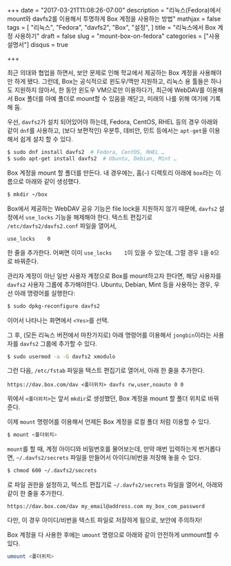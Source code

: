 +++
date = "2017-03-21T11:08:26-07:00"
description = "리눅스(Fedora)에서 mount와 davfs2를 이용해서 투명하게 Box 계정을 사용하는 방법"
mathjax = false
tags = [
  "리눅스",
  "Fedora",
  "davfs2",
  "Box",
  "설정",
]
title = "리눅스에서 Box 계정 사용하기"
draft = false
slug = "mount-box-on-fedora"
categories = ["사용설명서"]
disqus = true

+++

최근 의대와 협업을 하면서, 보안 문제로 인해 학교에서 제공하는 Box 계정을
사용해야만 하게 됐다. 그런데, Box는 공식적으로 윈도우/맥만 지원하고, 리눅스 용
툴들은 하나도 지원하지 않아서, 한 동안 윈도우 VM으로만 이용하다가, 최근에
WebDAV를 이용해서 Box 폴더를 아예 폴더로 mount할 수 있음을 깨닫고, 미래의
나를 위해 여기에 기록해 둠.

우선, `davfs2`가 설치 되어있어야 하는데, Fedora, CentOS, RHEL 등의 경우 아래와
같이 `dnf`를 사용하고, (보다 보편적인) 우분투, 데비안, 민트 등에서는 `apt-get`을
이용해서 쉽게 설치 할 수 있다.

```bash
$ sudo dnf install davfs2  # Fedora, CentOS, RHEL …
$ sudo apt-get install davfs2  # Ubuntu, Debian, Mint …
```

Box 계정을 mount 할 폴더를 만든다. 내 경우에는, 홈(`~`) 디렉토리 아래에
`box`라는 이름으로 아래와 같이 생성했다.

```bash
$ mkdir ~/box
```

Box에서 제공하는 WebDAV 공유 기능은 file lock을 지원하지 않기 때문에,
`davfs2` 설정에서 `use_locks` 기능을 해제해야 한다. 텍스트 편집기로
`/etc/davfs2/davfs2.conf` 파일을 열어서,

```
use_locks    0
```

한 줄을 추가한다. 어쩌면 이미 `use_locks    1`이 있을 수 있는데, 그럴 경우
`1`을 `0`으로 바꿔준다.

관리자 계정이 아닌 일반 사용자 계정으로 Box를 mount하고자 한다면, 해당 사용자를
`davfs2` 사용자 그룹에 추가해야한다. Ubuntu, Debian, Mint 등을 사용하는 경우,
우선 아래 명령어를 실행한다:

```bash
$ sudo dpkg-reconfigure davfs2
```

이어서 나타나는 화면에서 `<Yes>`를 선택.

그 후, (모든 리눅스 버전에서 마찬가지로) 아래 명령어를 이용해서 `jongbin`이라는
사용자를 `davfs2` 그룹에 추가할 수 있다.

```bash
$ sudo usermod -a -G davfs2 xmodulo
```

그런 다음, `/etc/fstab` 파일을 텍스트 편집기로 열어서, 아래 한 줄을 추가한다.

```
https://dav.box.com/dav <폴더위치> davfs rw,user,noauto 0 0
```

위에서 `<폴더위치>`는 앞서 `mkdir`로 생성했던, Box 계정을 mount 할 폴더
위치로 바꿔준다.

이제 `mount` 명령어를 이용해서 언제든 Box 계정을 로컬 폴더 처럼 이용할 수 있다.

```bash
$ mount <폴더위치>
```

`mount`를 할 때, 계정 아이디와 비밀번호를 물어보는데, 만약 매번 입력하는게
번거롭다면, `~/.davfs2/secrets` 파일을 만들어서 아이디/비번을 저장해 놓을
수 있다.

```bash
$ chmod 600 ~/.davfs2/secrets
```

로 파일 권한을 설정하고, 텍스트 편집기로 `~/.davfs2/secrets` 파일을 열어서,
아래와 같이 한 줄을 추가한다.

```
https://dav.box.com/dav my_email@address.com my_box_com_password
```

다만, 이 경우 아이디/비번을 텍스트 파일로 저장하게 됨으로, 보안에 주의하자!


Box 계정을 다 사용한 후에는 `umount` 명령으로 아래와 같이 안전하게 unmount할
수있다.

```bash
umount <폴더위치>
```
